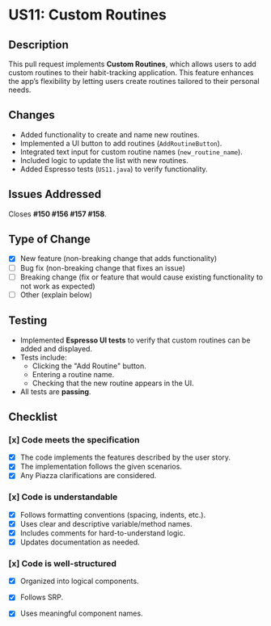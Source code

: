 # US11: Custom Routines

## Description
This pull request implements **Custom Routines**, which allows users to add custom routines to their habit-tracking application. This feature enhances the app’s flexibility by letting users create routines tailored to their personal needs.

## Changes
- Added functionality to create and name new routines.
- Implemented a UI button to add routines (`AddRoutineButton`).
- Integrated text input for custom routine names (`new_routine_name`).
- Included logic to update the list with new routines.
- Added Espresso tests (`US11.java`) to verify functionality.

## Issues Addressed
Closes **#150 #156 #157 #158**.

## Type of Change
- [x] New feature (non-breaking change that adds functionality)
- [ ] Bug fix (non-breaking change that fixes an issue)
- [ ] Breaking change (fix or feature that would cause existing functionality to not work as expected)
- [ ] Other (explain below)

## Testing
- Implemented **Espresso UI tests** to verify that custom routines can be added and displayed.
- Tests include:
  - Clicking the "Add Routine" button.
  - Entering a routine name.
  - Checking that the new routine appears in the UI.
- All tests are **passing**.

## Checklist
### [x] Code meets the specification
- [x] The code implements the features described by the user story.
- [x] The implementation follows the given scenarios.
- [x] Any Piazza clarifications are considered.

### [x] Code is understandable
- [x] Follows formatting conventions (spacing, indents, etc.).
- [x] Uses clear and descriptive variable/method names.
- [x] Includes comments for hard-to-understand logic.
- [x] Updates documentation as needed.

### [x] Code is well-structured
- [x] Organized into logical components.
- [x] Follows SRP.
- [x] Uses meaningful component names.

